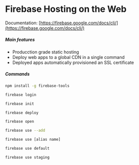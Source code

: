 # Firebase Hosting on the Web

Documentation: [https://firebase.google.com/docs/cli/](https://firebase.google.com/docs/cli/)

##### Main features
 - Producction grade static hosting
 - Deploy web apps to a global CDN in a single command
 - Deployed apps automatically provisioned an SSL certificate

##### Commands

```bash
npm install -g firebase-tools
```

```bash
firebase login
```

```bash
firebase init
```

```bash
firebase deploy
```

```bash
firebase open
```

```bash
firebase use --add
```

```bash
firebase use [alias name]
```

```bash
firebase use default
```

```bash
firebase use staging
```
